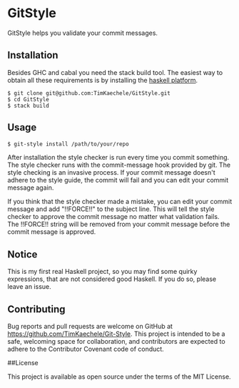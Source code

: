 # GitStyle

GitStyle helps you validate your commit messages.

## Installation

Besides GHC and cabal you need the stack build tool. The easiest
way to obtain all these requirements is by installing the
[haskell platform](https://www.haskell.org/platform/).

```
$ git clone git@github.com:TimKaechele/GitStyle.git
$ cd GitStyle
$ stack build
```

## Usage

```sh
$ git-style install /path/to/your/repo
```

After installation the style checker is run every time you commit something.
The style checker runs with the commit-message hook provided by git.
The style checking is an invasive process. If your commit message
doesn't adhere to the style guide, the commit will fail and you can
edit your commit message again.

If you think that the style checker made a mistake, you can edit your
commit message and add "!!FORCE!!" to the subject line. This will tell
the style checker to approve the commit message no matter what validation fails.
The !!FORCE!! string will be removed from your commit message
before the commit message is approved.

## Notice

This is my first real Haskell project, so you may find some quirky expressions,
that are not considered good Haskell. If you do so, please leave an issue.

## Contributing

Bug reports and pull requests are welcome on GitHub at
https://github.com/TimKaechele/Git-Style. This project is intended to be a
safe, welcoming space for collaboration, and contributors are expected to
adhere to the Contributor Covenant code of conduct.

##License

This project is available as open source under the terms of the MIT License.
